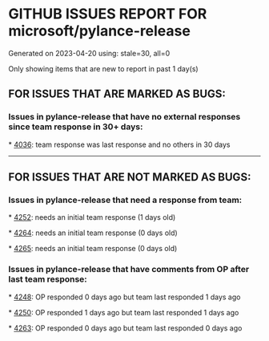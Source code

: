 
# GITHUB ISSUES REPORT FOR microsoft/pylance-release


Generated on 2023-04-20 using: stale=30, all=0


Only showing items that are new to report in past 1 day(s)


## FOR ISSUES THAT ARE MARKED AS BUGS:


### Issues in pylance-release that have no external responses since team response in 30+ days:


\* [4036](https://github.com/microsoft/pylance-release/issues/4036 "Code folding on `with` blocks breaks on multi-line `with` statement."): team response was last response and no others in 30 days

---

## FOR ISSUES THAT ARE NOT MARKED AS BUGS:


### Issues in pylance-release that need a response from team:


\* [4252](https://github.com/microsoft/pylance-release/issues/4252 "`networkx` bundled stub problem"): needs an initial team response (1 days old)

\* [4264](https://github.com/microsoft/pylance-release/issues/4264 "auto-import not suggesting symbol"): needs an initial team response (0 days old)

\* [4265](https://github.com/microsoft/pylance-release/issues/4265 "Misleading &quot;reportMissingImports&quot; "): needs an initial team response (0 days old)

### Issues in pylance-release that have comments from OP after last team response:


\* [4248](https://github.com/microsoft/pylance-release/issues/4248 "Match not type guarding TypedDicts"): OP responded 0 days ago but team last responded 1 days ago

\* [4250](https://github.com/microsoft/pylance-release/issues/4250 "Unable to identify OpenCv package in virtualenv"): OP responded 1 days ago but team last responded 1 days ago

\* [4263](https://github.com/microsoft/pylance-release/issues/4263 "Saving .py files delayed by Getting code actions from ''Python'"): OP responded 0 days ago but team last responded 0 days ago
